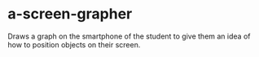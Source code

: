 # a-screen-grapher  
Draws a graph on the smartphone of the student to give them an idea of how to position objects on their screen.
